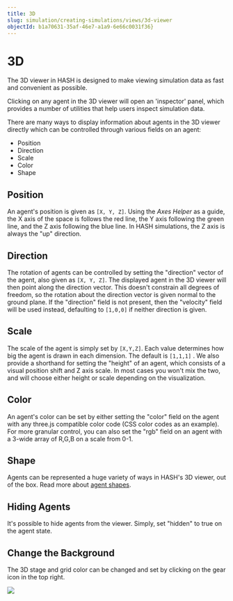 ```yaml
---
title: 3D
slug: simulation/creating-simulations/views/3d-viewer
objectId: b1a70631-35af-46e7-a1a9-6e66c0031f36}
---
```


# 3D

The 3D viewer in HASH is designed to make viewing simulation data as fast and convenient as possible.

Clicking on any agent in the 3D viewer will open an 'inspector' panel, which provides a number of utilities that help users inspect simulation data.

There are many ways to display information about agents in the 3D viewer directly which can be controlled through various fields on an agent:

* Position
* Direction
* Scale
* Color
* Shape

## Position

An agent's position is given as `[X, Y, Z]`. Using the _Axes Helper_ as a guide, the X axis of the space is follows the red line, the Y axis following the green line, and the Z axis following the blue line. In HASH simulations, the Z axis is always the "up" direction.

## Direction

The rotation of agents can be controlled by setting the "direction" vector of the agent, also given as `[X, Y, Z]`. The displayed agent in the 3D viewer will then point along the direction vector. This doesn't constrain all degrees of freedom, so the rotation about the direction vector is given normal to the ground plane. If the "direction" field is not present, then the "velocity" field will be used instead, defaulting to `[1,0,0]` if neither direction is given.

## Scale

The scale of the agent is simply set by `[X,Y,Z]`. Each value determines how big the agent is drawn in each dimension. The default is `[1,1,1]` . We also provide a shorthand for setting the "height" of an agent, which consists of a visual position shift and Z axis scale. In most cases you won't mix the two, and will choose either height or scale depending on the visualization.

## Color

An agent's color can be set by either setting the "color" field on the agent with any three.js compatible color code \(CSS color codes as an example\). For more granular control, you can also set the "rgb" field on an agent with a 3-wide array of R,G,B on a scale from 0-1.

## Shape

Agents can be represented a huge variety of ways in HASH's 3D viewer, out of the box. Read more about [agent shapes](/docs/simulation/creating-simulations/anatomy-of-an-agent/visualization/shapes).

## Hiding Agents

It's possible to hide agents from the viewer. Simply, set "hidden" to true on the agent state.

## Change the Background

The 3D stage and grid color can be changed and set by clicking on the gear icon in the top right.

![](https://cdn-us1.hash.ai/site/docs/image%20%2868%29.png)

